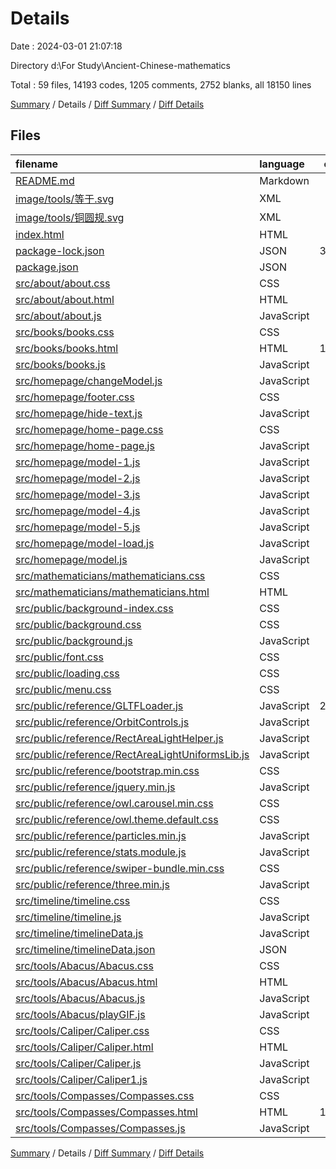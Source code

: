 # Details

Date : 2024-03-01 21:07:18

Directory d:\\For Study\\Ancient-Chinese-mathematics

Total : 59 files,  14193 codes, 1205 comments, 2752 blanks, all 18150 lines

[Summary](results.md) / Details / [Diff Summary](diff.md) / [Diff Details](diff-details.md)

## Files
| filename | language | code | comment | blank | total |
| :--- | :--- | ---: | ---: | ---: | ---: |
| [README.md](/README.md) | Markdown | 2 | 0 | 1 | 3 |
| [image/tools/等于.svg](/image/tools/%E7%AD%89%E4%BA%8E.svg) | XML | 1 | 0 | 0 | 1 |
| [image/tools/铜圆规.svg](/image/tools/%E9%93%9C%E5%9C%86%E8%A7%84.svg) | XML | 583 | 0 | 0 | 583 |
| [index.html](/index.html) | HTML | 217 | 380 | 17 | 614 |
| [package-lock.json](/package-lock.json) | JSON | 3,496 | 0 | 1 | 3,497 |
| [package.json](/package.json) | JSON | 8 | 0 | 1 | 9 |
| [src/about/about.css](/src/about/about.css) | CSS | 191 | 7 | 11 | 209 |
| [src/about/about.html](/src/about/about.html) | HTML | 131 | 2 | 9 | 142 |
| [src/about/about.js](/src/about/about.js) | JavaScript | 10 | 0 | 0 | 10 |
| [src/books/books.css](/src/books/books.css) | CSS | 380 | 12 | 73 | 465 |
| [src/books/books.html](/src/books/books.html) | HTML | 1,082 | 12 | 51 | 1,145 |
| [src/books/books.js](/src/books/books.js) | JavaScript | 55 | 1 | 9 | 65 |
| [src/homepage/changeModel.js](/src/homepage/changeModel.js) | JavaScript | 45 | 0 | 3 | 48 |
| [src/homepage/footer.css](/src/homepage/footer.css) | CSS | 602 | 3 | 9 | 614 |
| [src/homepage/hide-text.js](/src/homepage/hide-text.js) | JavaScript | 29 | 0 | 3 | 32 |
| [src/homepage/home-page.css](/src/homepage/home-page.css) | CSS | 199 | 7 | 33 | 239 |
| [src/homepage/home-page.js](/src/homepage/home-page.js) | JavaScript | 34 | 22 | 12 | 68 |
| [src/homepage/model-1.js](/src/homepage/model-1.js) | JavaScript | 83 | 11 | 24 | 118 |
| [src/homepage/model-2.js](/src/homepage/model-2.js) | JavaScript | 67 | 26 | 18 | 111 |
| [src/homepage/model-3.js](/src/homepage/model-3.js) | JavaScript | 62 | 20 | 17 | 99 |
| [src/homepage/model-4.js](/src/homepage/model-4.js) | JavaScript | 65 | 24 | 17 | 106 |
| [src/homepage/model-5.js](/src/homepage/model-5.js) | JavaScript | 63 | 24 | 16 | 103 |
| [src/homepage/model-load.js](/src/homepage/model-load.js) | JavaScript | 22 | 2 | 2 | 26 |
| [src/homepage/model.js](/src/homepage/model.js) | JavaScript | 79 | 16 | 26 | 121 |
| [src/mathematicians/mathematicians.css](/src/mathematicians/mathematicians.css) | CSS | 25 | 0 | 4 | 29 |
| [src/mathematicians/mathematicians.html](/src/mathematicians/mathematicians.html) | HTML | 61 | 1 | 5 | 67 |
| [src/public/background-index.css](/src/public/background-index.css) | CSS | 8 | 0 | 1 | 9 |
| [src/public/background.css](/src/public/background.css) | CSS | 29 | 1 | 6 | 36 |
| [src/public/background.js](/src/public/background.js) | JavaScript | 114 | 0 | 7 | 121 |
| [src/public/font.css](/src/public/font.css) | CSS | 30 | 0 | 4 | 34 |
| [src/public/loading.css](/src/public/loading.css) | CSS | 213 | 3 | 18 | 234 |
| [src/public/menu.css](/src/public/menu.css) | CSS | 51 | 0 | 8 | 59 |
| [src/public/reference/GLTFLoader.js](/src/public/reference/GLTFLoader.js) | JavaScript | 2,032 | 331 | 1,494 | 3,857 |
| [src/public/reference/OrbitControls.js](/src/public/reference/OrbitControls.js) | JavaScript | 612 | 80 | 526 | 1,218 |
| [src/public/reference/RectAreaLightHelper.js](/src/public/reference/RectAreaLightHelper.js) | JavaScript | 49 | 6 | 31 | 86 |
| [src/public/reference/RectAreaLightUniformsLib.js](/src/public/reference/RectAreaLightUniformsLib.js) | JavaScript | 20 | 17 | 21 | 58 |
| [src/public/reference/bootstrap.min.css](/src/public/reference/bootstrap.min.css) | CSS | 1 | 6 | 0 | 7 |
| [src/public/reference/jquery.min.js](/src/public/reference/jquery.min.js) | JavaScript | 3 | 1 | 1 | 5 |
| [src/public/reference/owl.carousel.min.css](/src/public/reference/owl.carousel.min.css) | CSS | 1 | 5 | 0 | 6 |
| [src/public/reference/owl.theme.default.css](/src/public/reference/owl.theme.default.css) | CSS | 40 | 8 | 3 | 51 |
| [src/public/reference/particles.min.js](/src/public/reference/particles.min.js) | JavaScript | 1 | 8 | 0 | 9 |
| [src/public/reference/stats.module.js](/src/public/reference/stats.module.js) | JavaScript | 96 | 3 | 69 | 168 |
| [src/public/reference/swiper-bundle.min.css](/src/public/reference/swiper-bundle.min.css) | CSS | 1 | 11 | 1 | 13 |
| [src/public/reference/three.min.js](/src/public/reference/three.min.js) | JavaScript | 1 | 1 | 1 | 3 |
| [src/timeline/timeline.css](/src/timeline/timeline.css) | CSS | 177 | 2 | 4 | 183 |
| [src/timeline/timeline.js](/src/timeline/timeline.js) | JavaScript | 53 | 0 | 3 | 56 |
| [src/timeline/timelineData.js](/src/timeline/timelineData.js) | JavaScript | 156 | 141 | 7 | 304 |
| [src/timeline/timelineData.json](/src/timeline/timelineData.json) | JSON | 132 | 0 | 0 | 132 |
| [src/tools/Abacus/Abacus.css](/src/tools/Abacus/Abacus.css) | CSS | 247 | 0 | 51 | 298 |
| [src/tools/Abacus/Abacus.html](/src/tools/Abacus/Abacus.html) | HTML | 247 | 2 | 17 | 266 |
| [src/tools/Abacus/Abacus.js](/src/tools/Abacus/Abacus.js) | JavaScript | 178 | 0 | 36 | 214 |
| [src/tools/Abacus/playGIF.js](/src/tools/Abacus/playGIF.js) | JavaScript | 9 | 4 | 3 | 16 |
| [src/tools/Caliper/Caliper.css](/src/tools/Caliper/Caliper.css) | CSS | 125 | 0 | 23 | 148 |
| [src/tools/Caliper/Caliper.html](/src/tools/Caliper/Caliper.html) | HTML | 70 | 1 | 4 | 75 |
| [src/tools/Caliper/Caliper.js](/src/tools/Caliper/Caliper.js) | JavaScript | 23 | 0 | 4 | 27 |
| [src/tools/Caliper/Caliper1.js](/src/tools/Caliper/Caliper1.js) | JavaScript | 0 | 0 | 1 | 1 |
| [src/tools/Compasses/Compasses.css](/src/tools/Compasses/Compasses.css) | CSS | 201 | 1 | 31 | 233 |
| [src/tools/Compasses/Compasses.html](/src/tools/Compasses/Compasses.html) | HTML | 1,638 | 2 | 8 | 1,648 |
| [src/tools/Compasses/Compasses.js](/src/tools/Compasses/Compasses.js) | JavaScript | 43 | 1 | 7 | 51 |

[Summary](results.md) / Details / [Diff Summary](diff.md) / [Diff Details](diff-details.md)